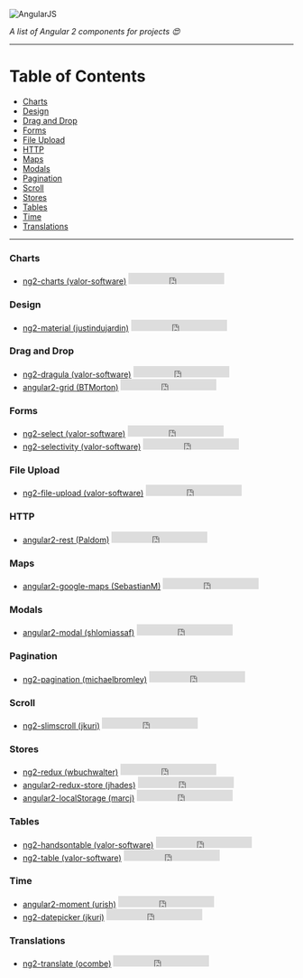 ![AngularJS](https://angular.io/resources/images/logos/standard/shield-large.png)

*A list of Angular 2 components for projects :heart_eyes:*

------

Table of Contents
=================

* [Charts](#charts)
* [Design](#design)
* [Drag and Drop](#drag-and-drop)
* [Forms](#forms)
* [File Upload](#file-upload)
* [HTTP](#http)
* [Maps](#maps)
* [Modals](#modals)
* [Pagination](#pagination)
* [Scroll](#scroll)
* [Stores](#stores)
* [Tables](#tables)
* [Time](#time)
* [Translations](#translations)

------

### Charts
* [ng2-charts (valor-software)](https://github.com/valor-software/ng2-charts)
    <iframe src="https://ghbtns.com/github-btn.html?user=valor-software&repo=ng2-charts&type=star&count=true" frameborder="0" scrolling="0" width="170px" height="20px"></iframe>

### Design
* [ng2-material (justindujardin)](https://github.com/justindujardin/ng2-material)
    <iframe src="https://ghbtns.com/github-btn.html?user=justindujardin&repo=ng2-material&type=star&count=true" frameborder="0" scrolling="0" width="170px" height="20px"></iframe>

### Drag and Drop
* [ng2-dragula (valor-software)](https://github.com/valor-software/ng2-dragula)
    <iframe src="https://ghbtns.com/github-btn.html?user=valor-software&repo=ng2-dragula&type=star&count=true" frameborder="0" scrolling="0" width="170px" height="20px"></iframe>
* [angular2-grid (BTMorton)](https://github.com/BTMorton/angular2-grid)
    <iframe src="https://ghbtns.com/github-btn.html?user=BTMorton&repo=angular2-grid&type=star&count=true" frameborder="0" scrolling="0" width="170px" height="20px"></iframe>

### Forms
* [ng2-select (valor-software)](https://github.com/valor-software/ng2-select)
    <iframe src="https://ghbtns.com/github-btn.html?user=valor-software&repo=ng2-select&type=star&count=true" frameborder="0" scrolling="0" width="170px" height="20px"></iframe>
* [ng2-selectivity (valor-software)](https://github.com/valor-software/ng2-selectivity)
    <iframe src="https://ghbtns.com/github-btn.html?user=valor-software&repo=ng2-selectivity&type=star&count=true" frameborder="0" scrolling="0" width="170px" height="20px"></iframe>

### File Upload
* [ng2-file-upload (valor-software)](https://github.com/valor-software/ng2-file-upload)
    <iframe src="https://ghbtns.com/github-btn.html?user=valor-software&repo=ng2-file-upload&type=star&count=true" frameborder="0" scrolling="0" width="170px" height="20px"></iframe>

### HTTP
* [angular2-rest (Paldom)](https://github.com/Paldom/angular2-rest)
     <iframe src="https://ghbtns.com/github-btn.html?user=Paldom&repo=angular2-rest&type=star&count=true" frameborder="0" scrolling="0" width="170px" height="20px"></iframe>

### Maps
* [angular2-google-maps (SebastianM)](https://github.com/SebastianM/angular2-google-maps)
    <iframe src="https://ghbtns.com/github-btn.html?user=SebastianM&repo=angular2-google-maps&type=star&count=true" frameborder="0" scrolling="0" width="170px" height="20px"></iframe>

### Modals
* [angular2-modal (shlomiassaf)](https://github.com/shlomiassaf/angular2-modal)
    <iframe src="https://ghbtns.com/github-btn.html?user=shlomiassaf&repo=angular2-modal&type=star&count=true" frameborder="0" scrolling="0" width="170px" height="20px"></iframe>

### Pagination
* [ng2-pagination (michaelbromley)](https://github.com/michaelbromley/ng2-pagination)
    <iframe src="https://ghbtns.com/github-btn.html?user=michaelbromley&repo=ng2-pagination&type=star&count=true" frameborder="0" scrolling="0" width="170px" height="20px"></iframe>

### Scroll
* [ng2-slimscroll (jkuri)](https://github.com/jkuri/ng2-slimscroll)
    <iframe src="https://ghbtns.com/github-btn.html?user=jkuri&repo=ng2-slimscroll&type=star&count=true" frameborder="0" scrolling="0" width="170px" height="20px"></iframe>

### Stores
* [ng2-redux (wbuchwalter)](https://github.com/wbuchwalter/ng2-redux)
    <iframe src="https://ghbtns.com/github-btn.html?user=wbuchwalter&repo=ng2-redux&type=star&count=true" frameborder="0" scrolling="0" width="170px" height="20px"></iframe>
* [angular2-redux-store (jhades)](https://github.com/jhades/angular2-redux-store)
    <iframe src="https://ghbtns.com/github-btn.html?user=jhades&repo=angular2-redux-store&type=star&count=true" frameborder="0" scrolling="0" width="170px" height="20px"></iframe>
* [angular2-localStorage (marcj)](https://github.com/marcj/angular2-localStorage)
    <iframe src="https://ghbtns.com/github-btn.html?user=marcj&repo=angular2-localStorage&type=star&count=true" frameborder="0" scrolling="0" width="170px" height="20px"></iframe>

### Tables
* [ng2-handsontable (valor-software)](https://github.com/valor-software/ng2-handsontable)
    <iframe src="https://ghbtns.com/github-btn.html?user=valor-software&repo=ng2-handsontable&type=star&count=true" frameborder="0" scrolling="0" width="170px" height="20px"></iframe>
* [ng2-table (valor-software)](https://github.com/valor-software/ng2-table)
    <iframe src="https://ghbtns.com/github-btn.html?user=valor-software&repo=ng2-table&type=star&count=true" frameborder="0" scrolling="0" width="170px" height="20px"></iframe>

### Time
* [angular2-moment (urish)](https://github.com/urish/angular2-moment)
    <iframe src="https://ghbtns.com/github-btn.html?user=urish&repo=angular2-moment&type=star&count=true" frameborder="0" scrolling="0" width="170px" height="20px"></iframe>
* [ng2-datepicker (jkuri)](https://github.com/jkuri/ng2-datepicker)
    <iframe src="https://ghbtns.com/github-btn.html?user=jkuri&repo=ng2-datepicker&type=star&count=true" frameborder="0" scrolling="0" width="170px" height="20px"></iframe>

### Translations
* [ng2-translate (ocombe)](https://github.com/ocombe/ng2-translate)
    <iframe src="https://ghbtns.com/github-btn.html?user=ocombe&repo=ng2-translate&type=star&count=true" frameborder="0" scrolling="0" width="170px" height="20px"></iframe>


